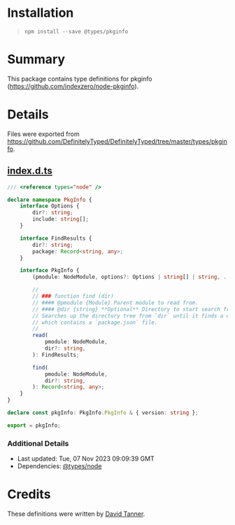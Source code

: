# Installation
> `npm install --save @types/pkginfo`

# Summary
This package contains type definitions for pkginfo (https://github.com/indexzero/node-pkginfo).

# Details
Files were exported from https://github.com/DefinitelyTyped/DefinitelyTyped/tree/master/types/pkginfo.
## [index.d.ts](https://github.com/DefinitelyTyped/DefinitelyTyped/tree/master/types/pkginfo/index.d.ts)
````ts
/// <reference types="node" />

declare namespace PkgInfo {
    interface Options {
        dir?: string;
        include: string[];
    }

    interface FindResults {
        dir?: string;
        package: Record<string, any>;
    }

    interface PkgInfo {
        (pmodule: NodeModule, options?: Options | string[] | string, ...properties: string[]): PkgInfo;

        //
        // ### function find (dir)
        // #### @pmodule {Module} Parent module to read from.
        // #### @dir {string} **Optional** Directory to start search from.
        // Searches up the directory tree from `dir` until it finds a directory
        // which contains a `package.json` file.
        //
        read(
            pmodule: NodeModule,
            dir?: string,
        ): FindResults;

        find(
            pmodule: NodeModule,
            dir?: string,
        ): Record<string, any>;
    }
}

declare const pkgInfo: PkgInfo.PkgInfo & { version: string };

export = pkgInfo;

````

### Additional Details
 * Last updated: Tue, 07 Nov 2023 09:09:39 GMT
 * Dependencies: [@types/node](https://npmjs.com/package/@types/node)

# Credits
These definitions were written by [David Tanner](https://github.com/DavidTanner).
